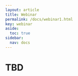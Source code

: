 ```yaml
---
layout: article
title: Webinar
permalink: /docs/webinar1.html
key: webinar
aside:
  toc: true
sidebar:
  nav: docs
---
```

# TBD
